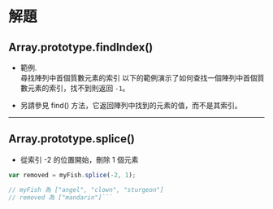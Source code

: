 # 解題

## Array.prototype.findIndex()

- 範例.  
  尋找陣列中首個質數元素的索引
  以下的範例演示了如何查找一個陣列中首個質數元素的索引，找不到則返回 `-1`。

- 另請參見 find() 方法，它返回陣列中找到的元素的值，而不是其索引。

---

## Array.prototype.splice()

- 從索引 -2 的位置開始，刪除 1 個元素

````js  var myFish = ['angel', 'clown', 'mandarin', 'sturgeon'];
var removed = myFish.splice(-2, 1);

// myFish 為 ["angel", "clown", "sturgeon"]
// removed 為 ["mandarin"]```
````
